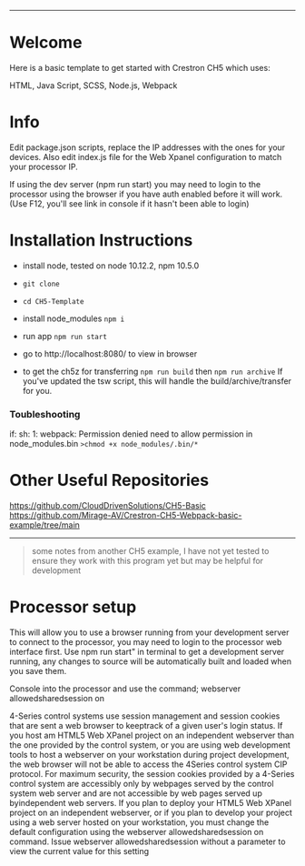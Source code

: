

-------------------------------------------------------------------------------------

# Welcome
Here is a basic template to get started with Crestron CH5 which uses:

HTML, Java Script, SCSS, Node.js, Webpack

# Info
Edit package.json scripts, replace the IP addresses with the ones for your devices.
Also edit index.js file for the Web Xpanel configuration to match your processor IP.

If using the dev server (npm run start) you may need to login to the processor using the browser if you have auth enabled before it will work. (Use F12, you'll see link in console if it hasn't been able to login)

# Installation Instructions

- install node, tested on node 10.12.2, npm 10.5.0
- ```git clone```
- ```cd CH5-Template```
- install node_modules ```npm i```
- run app ```npm run start```
- go to http://localhost:8080/ to view in browser

- to get the ch5z for transferring ```npm run build``` then ```npm run archive``` 
If you've updated the tsw script, this will handle the build/archive/transfer for you.

### Toubleshooting
if:
sh: 1: webpack: Permission denied
need to allow permission in node_modules.bin
```>chmod +x node_modules/.bin/*```


# Other Useful Repositories 
https://github.com/CloudDrivenSolutions/CH5-Basic
https://github.com/Mirage-AV/Crestron-CH5-Webpack-basic-example/tree/main

------------------------------------------------------------------------------------------------------
> some notes from another CH5 example, I have not yet tested to ensure they work with this program yet but may be helpful for development
# Processor setup
This will allow you to use a browser running from your development server to connect to the processor, you may need to login to the processor web interface first.
Use npm run start" in terminal to get a development server running, any changes to source will be automatically built and loaded when you save them.

Console into the processor and use the command;
webserver allowedsharedsession on

4-Series control systems use session management and session cookies that are sent a web browser to keeptrack of a given user's login status. If you host am HTML5 Web XPanel project on an independent webserver than the one provided by the control system, or you are using web development tools to host a webserver on your workstation during project development, the web browser will not be able to access the 4Series control system CIP protocol.
For maximum security, the session cookies provided by a 4-Series control system are accessibly only by webpages served by the control system web server and are not accessible by web pages served up byindependent web servers. If you plan to deploy your HTML5 Web XPanel project on an independent webserver, or if you plan to develop your project using a web server hosted on your workstation, you must change the default configuration using the
webserver allowedsharedsession on
command.
Issue webserver allowedsharedsession
without a parameter to view the current value for this setting



